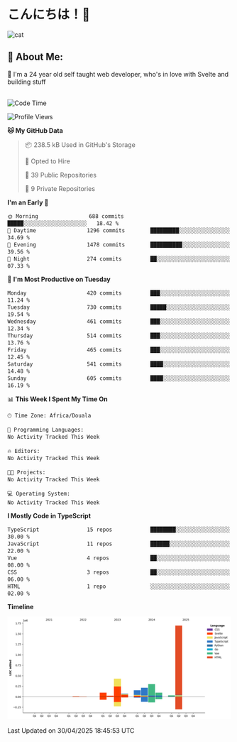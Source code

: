 

# こんにちは！🙂  
![cat](https://github.com/michaelnji/michaelnji/assets/73862378/606e99e9-2c18-4853-8722-991e4af8eae6)

## 💫 About Me:
🙂 I'm a 24 year old self taught web developer, who's in love with Svelte and building stuff <br><br>

<!--START_SECTION:waka-->
![Code Time](http://img.shields.io/badge/Code%20Time-1%2C211%20hrs%2034%20mins-blue)

![Profile Views](http://img.shields.io/badge/Profile%20Views-0-blue)

**🐱 My GitHub Data** 

> 📦 238.5 kB Used in GitHub's Storage 
 > 
> 💼 Opted to Hire
 > 
> 📜 39 Public Repositories 
 > 
> 🔑 9 Private Repositories 
 > 
**I'm an Early 🐤** 

```text
🌞 Morning                688 commits         █████░░░░░░░░░░░░░░░░░░░░   18.42 % 
🌆 Daytime                1296 commits        █████████░░░░░░░░░░░░░░░░   34.69 % 
🌃 Evening                1478 commits        ██████████░░░░░░░░░░░░░░░   39.56 % 
🌙 Night                  274 commits         ██░░░░░░░░░░░░░░░░░░░░░░░   07.33 % 
```
📅 **I'm Most Productive on Tuesday** 

```text
Monday                   420 commits         ███░░░░░░░░░░░░░░░░░░░░░░   11.24 % 
Tuesday                  730 commits         █████░░░░░░░░░░░░░░░░░░░░   19.54 % 
Wednesday                461 commits         ███░░░░░░░░░░░░░░░░░░░░░░   12.34 % 
Thursday                 514 commits         ███░░░░░░░░░░░░░░░░░░░░░░   13.76 % 
Friday                   465 commits         ███░░░░░░░░░░░░░░░░░░░░░░   12.45 % 
Saturday                 541 commits         ████░░░░░░░░░░░░░░░░░░░░░   14.48 % 
Sunday                   605 commits         ████░░░░░░░░░░░░░░░░░░░░░   16.19 % 
```


📊 **This Week I Spent My Time On** 

```text
🕑︎ Time Zone: Africa/Douala

💬 Programming Languages: 
No Activity Tracked This Week

🔥 Editors: 
No Activity Tracked This Week

🐱‍💻 Projects: 
No Activity Tracked This Week

💻 Operating System: 
No Activity Tracked This Week
```

**I Mostly Code in TypeScript** 

```text
TypeScript               15 repos            ████████░░░░░░░░░░░░░░░░░   30.00 % 
JavaScript               11 repos            ██████░░░░░░░░░░░░░░░░░░░   22.00 % 
Vue                      4 repos             ██░░░░░░░░░░░░░░░░░░░░░░░   08.00 % 
CSS                      3 repos             ██░░░░░░░░░░░░░░░░░░░░░░░   06.00 % 
HTML                     1 repo              ░░░░░░░░░░░░░░░░░░░░░░░░░   02.00 % 
```



**Timeline**

![Lines of Code chart](https://raw.githubusercontent.com/michaelnji/michaelnji/main/assets/bar_graph.png)


 Last Updated on 30/04/2025 18:45:53 UTC
<!--END_SECTION:waka-->
